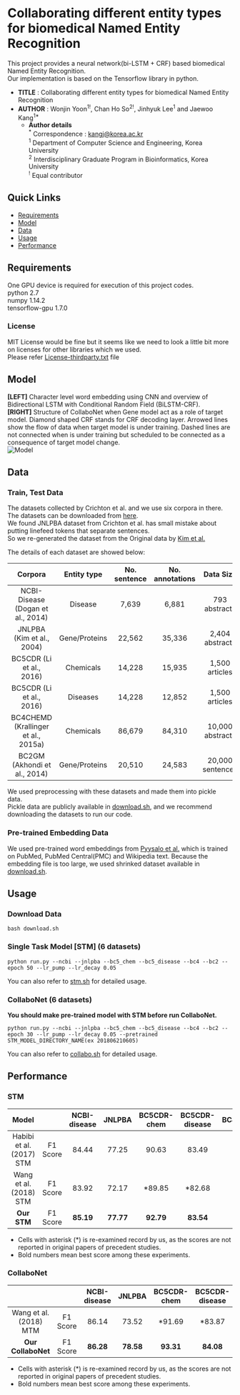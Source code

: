 # Collaborating different entity types for biomedical Named Entity Recognition

This project provides a neural network(bi-LSTM + CRF) based biomedical Named Entity Recognition.  
Our implementation is based on the Tensorflow library in python.  
  
* __TITLE__  :  Collaborating different entity types for biomedical Named Entity Recognition
* __AUTHOR__ :  Wonjin Yoon<sup>1!</sup>, Chan Ho So<sup>2!</sup>, Jinhyuk Lee<sup>1</sup> and Jaewoo Kang<sup>1\*</sup>
    * __Author details__  
    <sup>\*</sup> Correspondence : kangj@korea.ac.kr  
    <sup>1</sup> Department of Computer Science and Engineering, Korea University  
    <sup>2</sup> Interdisciplinary Graduate Program in Bioinformatics, Korea University  
    <sup>!</sup> Equal contributor  


## Quick Links

- [Requirements](#requirements)
- [Model](#model)
- [Data](#data)
- [Usage](#usage)
- [Performance](#performance)

## Requirements
One GPU device is required for execution of this project codes.  
python 2.7  
numpy 1.14.2  
tensorflow-gpu 1.7.0  

### License
MIT License would be fine but it seems like we need to look a little bit more on licenses for other libraries which we used.  
Please refer <a href=./License-thirdparty.txt>License-thirdparty.txt</a> file  

## Model
**[LEFT]** Character level word embedding using CNN and overview of Bidirectional LSTM with Conditional Random Field (BiLSTM-CRF).  
**[RIGHT]** Structure of CollaboNet when Gene model act as a role of target model. Diamond shaped CRF stands for CRF decoding layer. Arrowed lines show the flow of data when target model is under training.
Dashed lines are not connected when is under training but scheduled to be connected as a consequence of target model change.  
![Model](https://s3-us-west-2.amazonaws.com/collabonet/model.jpg)

## Data
### Train, Test Data
The datasets collected by Crichton et al. and we use six corpora in there. The datasets can be downloaded from [here](https://github.com/cambridgeltl/MTL-Bioinformatics-2016).  
We found JNLPBA dataset from Crichton et al. has small mistake about putting linefeed tokens that separate sentences.  
So we re-generated the dataset from the Original data by [Kim et al.](http://www.nactem.ac.uk/tsujii/GENIA/ERtask/shared_task_intro.pdf)  

The details of each dataset are showed below:  


|               Corpora               |  Entity type  | No. sentence | No. annotations |     Data Size    |
|:-----------------------------------:|:-------------:|:------------:|:---------------:|:----------------:|
|  NCBI-Disease (Dogan et al., 2014)  |    Disease    |     7,639    |      6,881      |   793 abstracts  |
|      JNLPBA (Kim et al., 2004)      | Gene/Proteins |    22,562    |      35,336     |  2,404 abstracts |
|       BC5CDR (Li et al., 2016)      |   Chemicals   |    14,228    |      15,935     |  1,500 articles  |
|       BC5CDR (Li et al., 2016)      |    Diseases   |    14,228    |      12,852     |  1,500 articles  |
| BC4CHEMD (Krallinger et al., 2015a) |   Chemicals   |    86,679    |      84,310     | 10,000 abstracts |
|     BC2GM (Akhondi et al., 2014)    | Gene/Proteins |    20,510    |      24,583     | 20,000 sentences |

We used preprocessing with these datasets and made them into pickle data.  
Pickle data are publicly available in [download.sh](./download.sh), and we recommend downloading the datasets to run our code.  

### Pre-trained Embedding Data
We used pre-trained word embeddings from [Pyysalo et al.](http://bio.nlplab.org/) which is trained on PubMed, PubMed Central(PMC) and Wikipedia text. Because the embedding file is too large, we used shrinked dataset available in [download.sh](./download.sh).  

## Usage
### Download Data
```
bash download.sh
```

### Single Task Model [STM] (6 datasets)
```
python run.py --ncbi --jnlpba --bc5_chem --bc5_disease --bc4 --bc2 --epoch 50 --lr_pump --lr_decay 0.05
```
You can also refer to [stm.sh](./stm.sh) for detailed usage.

### CollaboNet (6 datasets)
__You should make pre-trained model with STM before run CollaboNet.__  
```
python run.py --ncbi --jnlpba --bc5_chem --bc5_disease --bc4 --bc2 --epoch 30 --lr_pump --lr_decay 0.05 --pretrained STM_MODEL_DIRECTORY_NAME(ex 201806210605)
```
You can also refer to [collabo.sh](./collabo.sh) for detailed usage.


## Performance
### STM
|           Model          |          | NCBI-disease | JNLPBA | BC5CDR-chem | BC5CDR-disease | BC4CHEMD | BC2GM | Average |
|:------------------------:|:--------:|:------------:|:------:|:-----------:|:--------------:|:--------:|:-----:|:-------:|
| Habibi et al. (2017) STM | F1 Score |     84.44    |  77.25 |    90.63    |      83.49     |   86.62  | 77.82 |  83.38  |
|  Wang et al. (2018) STM  | F1 Score |     83.92    |  72.17 |    *89.85   |     *82.68     |   **88.75**  | **80.00** |  82.90  |
|          **Our STM**         | F1 Score |     **85.19**    |  **77.77** |    **92.79**    |      **83.54**     |   88.40  | 79.27 |  **84.49**  |
* Cells with asterisk (\*) is re-examined record by us, as the scores are not reported in original papers of precedent studies.  
* Bold numbers mean best score among these experiments.  

### CollaboNet
|                        |          | NCBI-disease |   JNLPBA  | BC5CDR-chem | BC5CDR-disease |  BC4CHEMD |   BC2GM   | Average |
|:----------------------:|:--------:|:------------:|:---------:|:-----------:|:--------------:|:---------:|:---------:|:-------:|
| Wang et al. (2018) MTM | F1 Score |     86.14    |   73.52   |    *91.69   |     *83.87     | **89.37** | **80.74** |  84.22  |
|   **Our CollaboNet**   | F1 Score |   **86.28**  | **78.58** |  **93.31**  |    **84.08**   |   88.85   |   79.73   |  **85.14**  |
* Cells with asterisk (\*) is re-examined record by us, as the scores are not reported in original papers of precedent studies.  
* Bold numbers mean best score among these experiments.  

